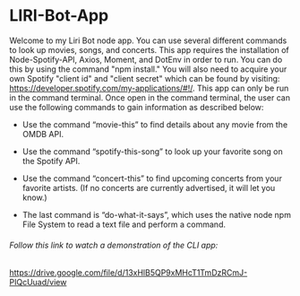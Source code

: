 # LIRI-Bot-App

Welcome to my Liri Bot node app. You can use several different commands to look up movies, songs, and concerts. This app requires the installation of Node-Spotify-API, Axios, Moment, and DotEnv in order to run. You can do this by using the command "npm install." You will also need to acquire your own Spotify "client id" and "client secret" which can be found by visiting: https://developer.spotify.com/my-applications/#!/. This app can only be run in the command terminal. Once open in the command terminal, the user can use the following commands to gain information as described below:

* Use the command “movie-this” to find details about any movie from the OMDB API.

* Use the command “spotify-this-song” to look up your favorite song on the Spotify API.

* Use the command “concert-this” to find upcoming concerts from your favorite artists. 
  (If no concerts are currently advertised, it will let you know.)

* The last command is “do-what-it-says”, which uses the native node npm File System to read a text file and perform a command.

###### Follow this link to watch a demonstration of the CLI app:
https://drive.google.com/file/d/13xHlB5QP9xMHcT1TmDzRCmJ-PIQcUuad/view
